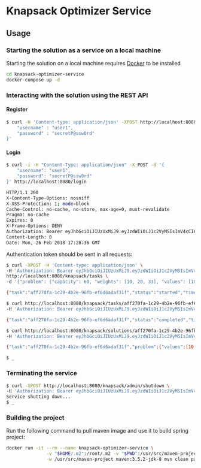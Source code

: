 # Knapsack Optimizer Service

## Usage

### Starting the solution as a service on a local machine

Starting the solution on a local machine requires [Docker](https://www.docker.com/) to be installed


```sh
cd knapsack-optimizer-service
docker-compose up -d
```

### Interacting with the solution using the REST API

#### Register 
```sh
$ curl -H 'Content-type: application/json' -XPOST http://localhost:8080/users/sign-up -d '{
	"username" : "user1",
	"password" : "secretP@ssw0rd"
}'
```

#### Login
```sh
$ curl -i -H "Content-Type: application/json" -X POST -d '{
    "username": "user1",
    "password": "secretP@ssw0rd"
}' http://localhost:8080/login

HTTP/1.1 200
X-Content-Type-Options: nosniff
X-XSS-Protection: 1; mode=block
Cache-Control: no-cache, no-store, max-age=0, must-revalidate
Pragma: no-cache
Expires: 0
X-Frame-Options: DENY
Authorization: Bearer eyJhbGciOiJIUzUxMiJ9.eyJzdWIiOiJ1c2VyMSIsImV4cCI6MTUyMDUzMDExNn0.02oNZR0HHDhAiNu8-ayXjUbBX-K6uhUAcjgkPbIG1uNrZYBgEXpAA-fGa7rCvba4WyfvGd5nN-ueA0P4xXr_yg
Content-Length: 0
Date: Mon, 26 Feb 2018 17:28:36 GMT
```

Authentication token should be sent in all requests:

```sh
$ curl -XPOST -H 'Content-type: application/json' \
-H 'Authorization: Bearer eyJhbGciOiJIUzUxMiJ9.eyJzdWIiOiJ1c2VyMSIsImV4cCI6MTUyMDUzMDExNn0.02oNZR0HHDhAiNu8-ayXjUbBX-K6uhUAcjgkPbIG1uNrZYBgEXpAA-fGa7rCvba4WyfvGd5nN-ueA0P4xXr_yg' \
http://localhost:8080/knapsack/tasks \
-d '{"problem": {"capacity": 60, "weights": [10, 20, 33], "values": [10, 3, 30]}}'

{"task":"aff270fa-1c29-4b2e-96fb-ef6d6adaf31f","status":"started","timestamps":{"submitted":1519666287,"started":1519666288,"completed":null}}

$ curl http://localhost:8080/knapsack/tasks/aff270fa-1c29-4b2e-96fb-ef6d6adaf31f \
-H 'Authorization: Bearer eyJhbGciOiJIUzUxMiJ9.eyJzdWIiOiJ1c2VyMSIsImV4cCI6MTUyMDUzMDExNn0.02oNZR0HHDhAiNu8-ayXjUbBX-K6uhUAcjgkPbIG1uNrZYBgEXpAA-fGa7rCvba4WyfvGd5nN-ueA0P4xXr_yg'

{"task":"aff270fa-1c29-4b2e-96fb-ef6d6adaf31f","status":"completed","timestamps":{"submitted":1519666287,"started":1519666288,"completed":1519666288}}

$ curl http://localhost:8080/knapsack/solutions/aff270fa-1c29-4b2e-96fb-ef6d6adaf31f \
-H 'Authorization: Bearer eyJhbGciOiJIUzUxMiJ9.eyJzdWIiOiJ1c2VyMSIsImV4cCI6MTUyMDUzMDExNn0.02oNZR0HHDhAiNu8-ayXjUbBX-K6uhUAcjgkPbIG1uNrZYBgEXpAA-fGa7rCvba4WyfvGd5nN-ueA0P4xXr_yg'

{"task":"aff270fa-1c29-4b2e-96fb-ef6d6adaf31f","problem":{"values":[10,3,30],"weights":[10,20,33],"capacity":60},"solution":{"time":1,"items":[0,2]}}

$ _
```
### Terminating the service

```sh
$ curl -XPOST http://localhost:8080/knapsack/admin/shutdown \
-H 'Authorization: Bearer eyJhbGciOiJIUzUxMiJ9.eyJzdWIiOiJ1c2VyMSIsImV4cCI6MTUyMDUzMDExNn0.02oNZR0HHDhAiNu8-ayXjUbBX-K6uhUAcjgkPbIG1uNrZYBgEXpAA-fGa7rCvba4WyfvGd5nN-ueA0P4xXr_yg'
Service shutting down...
$ _
```

### Building the project

Run the following command to pull maven image and use it to build spring project:

```sh
docker run -it --rm --name knapsack-optimizer-service \
               -v "$HOME/.m2":/root/.m2 -v "$PWD":/usr/src/maven-project \
               -w /usr/src/maven-project maven:3.5.2-jdk-8 mvn clean package
```

